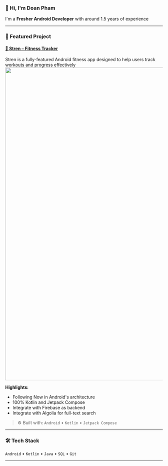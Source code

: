 ### 👋 Hi, I'm Doan Pham

I'm a **Fresher Android Developer** with around 1.5 years of experience

---

### 🚀 Featured Project

#### [📱 Stren – Fitness Tracker](https://github.com/Doan-Pham/Stren)
Stren is a fully-featured Android fitness app designed to help users track workouts and progress effectively
<img src="https://github.com/user-attachments/assets/c4dc8a2f-61b0-46f9-b3ec-da66228380a5" width=1000/>

**Highlights:**
- Following Now in Android's architecture
- 100% Kotlin and Jetpack Compose
- Integrate with Firebase as backend
- Integrate with Algolia for full-text search

> ⚙️ Built with: `Android` • `Kotlin` • `Jetpack Compose` 

---

### 🛠️ Tech Stack
`Android` • `Kotlin` • `Java` • `SQL` • `Git`

---

